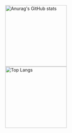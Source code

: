 <div style="display: flex; justify-content: center; align-items: center; margin: 0 auto; flex-wrap: wrap;">
  <img src="https://github-readme-stats.vercel.app/api?username=dadazhangn&show_icons=true&theme=radical" alt="Anurag's GitHub stats" style="flex: 1; min-width: 300px; height: 195px;" />
  <img src="https://github-readme-stats.vercel.app/api/top-langs/?username=dadazhangn&show_icons=true&theme=radical" alt="Top Langs" style="flex: 1; min-width: 300px; height: 195px;" />
</div>
